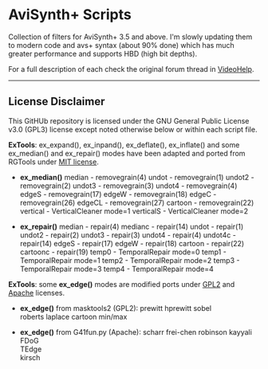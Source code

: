 # AviSynth+ Scripts

Collection of filters for AviSynth+ 3.5 and above. I'm slowly updating them to modern code and avs+ syntax (about 90% done) which has much greater performance and supports HBD (high bit depths).

For a full description of each check the original forum thread in [VideoHelp](https://forum.videohelp.com/threads/369143-ResizersPack-MasksPack-PlaygroundPack-SmoothContrast-Logo-mod-functions).


------

## License Disclaimer

This GitHUb repository is licensed under the GNU General Public License v3.0 (GPL3) license except noted otherwise below or within each script file.

**ExTools**: ex_expand(), ex_inpand(), ex_deflate(), ex_inflate() and some ex_median() and ex_repair() modes have been adapted and ported from RGTools under [MIT license](https://github.com/pinterf/RgTools/blob/master/LICENSE).

- **ex_median()**
  median    - removegrain(4)
  undot     - removegrain(1)
  undot2    - removegrain(2)
  undot3    - removegrain(3)
  undot4    - removegrain(4)
  edgeS     - removegrain(17)
  edgeW     - removegrain(18)
  edgeC     - removegrain(26)
  edgeCL    - removegrain(27)
  cartoon   - removegrain(22)
  vertical  - VerticalCleaner mode=1
  verticalS - VerticalCleaner mode=2

- **ex_repair()**
  median    - repair(4)
  medianc   - repair(14)
  undot     - repair(1)
  undot2    - repair(2)
  undot3    - repair(3)
  undot4    - repair(4)
  undot4c   - repair(14)
  edgeS     - repair(17)
  edgeW     - repair(18)
  cartoon   - repair(22)
  cartoonc  - repair(19)
  temp0     - TemporalRepair mode=0
  temp1     - TemporalRepair mode=1
  temp2     - TemporalRepair mode=2
  temp3     - TemporalRepair mode=3
  temp4     - TemporalRepair mode=4

**ExTools**: some **ex_edge()** modes are modified ports under [GPL2](https://github.com/pinterf/masktools/blob/16bit/LICENSE) and [Apache](https://github.com/groucho86/G41Fun/blob/master/LICENSE) licenses.

- **ex_edge()** from masktools2 (GPL2):
  prewitt
  hprewitt
  sobel  
  roberts
  laplace
  cartoon
  min/max

- **ex_edge()** from G41fun.py (Apache):
  scharr 
  frei-chen
  robinson
  kayyali
  FDoG   
  TEdge  
  kirsch 